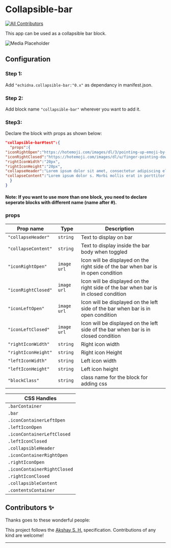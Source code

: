 

# Collapsible-bar

<!-- DOCS-IGNORE:start -->
<!-- ALL-CONTRIBUTORS-BADGE:START - Do not remove or modify this section -->
[![All Contributors](https://img.shields.io/badge/all_contributors-1-orange.svg?style=flat-square)](#contributors-)
<!-- ALL-CONTRIBUTORS-BADGE:END -->
<!-- DOCS-IGNORE:end -->

This app can be used as a collapsible bar block.

![Media Placeholder](https://user-images.githubusercontent.com/91450011/150082199-4ee68191-186b-4b99-8e38-f6a13f0dfb22.png)

## Configuration 
### Step 1:
Add `"echidna.collapsible-bar:"0.x"` as dependancy in manifest.json.

### Step 2:
Add block name `"collapsible-bar"` wherever you want to add it.

### Step3:
Declare the block with props as shown below:
```json 
"collapsible-bar#test":{
  "props":{
"iconRightOpen":"https://hotemoji.com/images/dl/3/pointing-up-emoji-by-google.png",
"iconRightClosed":"https://hotemoji.com/images/dl/u/finger-pointing-down-emoji-by-google.png",
"rightIconWidth":"20px",
"rightIconHeight":"20px",
"collapseHeader":"Lorem ipsum dolor sit amet, consectetur adipiscing elit.",
"collapseContent":"Lorem ipsum dolor s. Morbi mollis erat in porttitor scelerisque. Vivamus euismod, orci nec consectetur viverra, mauris diam ornare tortor, nec varius sem enim vel nunc. Curabitur vehicula at ipsum at imperdiet. Quisque iaculis vitae enim at viverra. Ut vehicula magna ut nulla fringilla iaculis. Integer tincidunt sem leo, nec maximus ligula tempus dignissim. Suspendisse pharetra turpis eu quam congue convallis. Fusce tincidunt dictum neque, eget consectetur dolor iaculis et."
  }
}
```
#### Note: If you want to use more than one block, you need to declare seperate blocks with different name (name after #).


### props

| Prop name    | Type            | Description    |                                                                                                                             |
| ------------ | --------------- | --------------------------------------------------------------------------------------------------------------------------------------------- | ---------- | 
| `"collapseHeader"`      | `string`       | Text to display on bar         | 
| `"collapseContent"`      | `string`       | Text to display inside the bar body when toggled         | 
| `"iconRightOpen"`      | `image url`       | Icon will be displayed on the right side of the bar when bar is in open condition         | 
| ` "iconRightClosed"`      | `image url`       | Icon will be displayed on the right side of the bar when bar is in closed condition         | 
| `"iconLeftOpen"`      | `image url`       | Icon will be displayed on the left side of the bar when bar is in open condition         | 
| `"iconLeftClosed"`      | `image url`       | Icon will be displayed on the left side of the bar when bar is in closed condition         | 
| `"rightIconWidth"`      | `string`       | Right icon width         | 
| `"rightIconHeight"`      | `string`       | Right icon Height         | 
| `"leftIconWidth"`      | `string`       | Left icon width         | 
| `"leftIconHeight"`      | `string`       | Left icon height         | 
| `"blockClass"`      | `string`       | class name for the block for adding css         | 






| CSS Handles |
| ----------- | 
| `.barContainer` | 
| `.bar` | 
| `.iconContainerLeftOpen` | 
| `.leftIconOpen` | 
| `.iconContainerLeftClosed` | 
| `.leftIconClosed` |
| `.collapsibleHeader` |
| `.iconContainerRightOpen` |
| `.rightIconOpen` |
| `.iconContainerRightClosed` |
| `.rightIconClosed` |
| `.collapsibleContent` |
| `.contentsContainer` |




<!-- DOCS-IGNORE:start -->

## Contributors ✨

Thanks goes to these wonderful people:

<!-- ALL-CONTRIBUTORS-LIST:START - Do not remove or modify this section -->
<!-- prettier-ignore-start -->
<!-- markdownlint-disable -->
<!-- markdownlint-enable -->
<!-- prettier-ignore-end -->
<!-- ALL-CONTRIBUTORS-LIST:END -->

This project follows the [Akshay S. H.](https://github.com/akshay-hegde96) specification. Contributions of any kind are welcome!

<!-- DOCS-IGNORE:end -->

---- 

